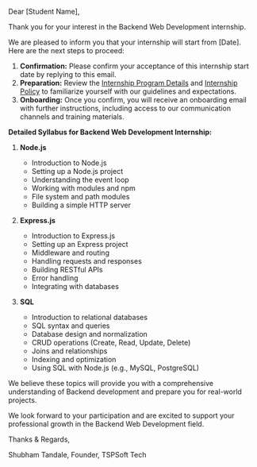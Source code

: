 Dear [Student Name],

Thank you for your interest in the Backend Web Development internship.

We are pleased to inform you that your internship will start from [Date]. Here are the next steps to proceed:

1. **Confirmation:** Please confirm your acceptance of this internship start date by replying to this email.
2. **Preparation:** Review the [Internship Program Details](https://tspsoft.tech/internship) and [Internship Policy](https://tspsoft.tech/internship-policy) to familiarize yourself with our guidelines and expectations.
3. **Onboarding:** Once you confirm, you will receive an onboarding email with further instructions, including access to our communication channels and training materials.

**Detailed Syllabus for Backend Web Development Internship:**

1. **Node.js**
   - Introduction to Node.js
   - Setting up a Node.js project
   - Understanding the event loop
   - Working with modules and npm
   - File system and path modules
   - Building a simple HTTP server

2. **Express.js**
   - Introduction to Express.js
   - Setting up an Express project
   - Middleware and routing
   - Handling requests and responses
   - Building RESTful APIs
   - Error handling
   - Integrating with databases

3. **SQL**
   - Introduction to relational databases
   - SQL syntax and queries
   - Database design and normalization
   - CRUD operations (Create, Read, Update, Delete)
   - Joins and relationships
   - Indexing and optimization
   - Using SQL with Node.js (e.g., MySQL, PostgreSQL)

We believe these topics will provide you with a comprehensive understanding of Backend development and prepare you for real-world projects.

We look forward to your participation and are excited to support your professional growth in the Backend Web Development field.

Thanks & Regards,

Shubham Tandale,
Founder,
TSPSoft Tech